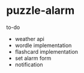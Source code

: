 # puzzle-alarm
to-do
- weather api
- wordle implementation
- flashcard implementation
- set alarm form
- notification
